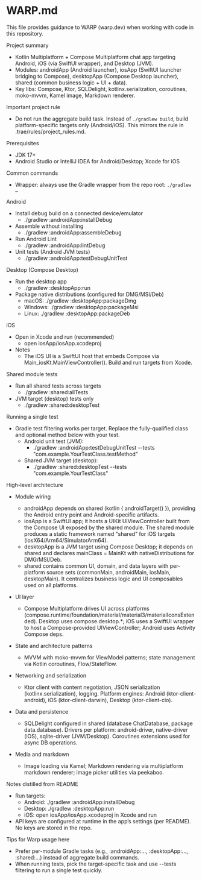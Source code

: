 # WARP.md

This file provides guidance to WARP (warp.dev) when working with code in this repository.

Project summary
- Kotlin Multiplatform + Compose Multiplatform chat app targeting Android, iOS (via SwiftUI wrapper), and Desktop (JVM).
- Modules: androidApp (Android launcher), iosApp (SwiftUI launcher bridging to Compose), desktopApp (Compose Desktop launcher), shared (common business logic + UI + data).
- Key libs: Compose, Ktor, SQLDelight, kotlinx.serialization, coroutines, moko-mvvm, Kamel image, Markdown renderer.

Important project rule
- Do not run the aggregate build task. Instead of `./gradlew build`, build platform-specific targets only (Android/iOS). This mirrors the rule in .trae/rules/project_rules.md.

Prerequisites
- JDK 17+
- Android Studio or IntelliJ IDEA for Android/Desktop; Xcode for iOS

Common commands
- Wrapper: always use the Gradle wrapper from the repo root: `./gradlew …`

Android
- Install debug build on a connected device/emulator
  - ./gradlew :androidApp:installDebug
- Assemble without installing
  - ./gradlew :androidApp:assembleDebug
- Run Android Lint
  - ./gradlew :androidApp:lintDebug
- Unit tests (Android JVM tests)
  - ./gradlew :androidApp:testDebugUnitTest

Desktop (Compose Desktop)
- Run the desktop app
  - ./gradlew :desktopApp:run
- Package native distributions (configured for DMG/MSI/Deb)
  - macOS: ./gradlew :desktopApp:packageDmg
  - Windows: ./gradlew :desktopApp:packageMsi
  - Linux: ./gradlew :desktopApp:packageDeb

iOS
- Open in Xcode and run (recommended)
  - open iosApp/iosApp.xcodeproj
- Notes
  - The iOS UI is a SwiftUI host that embeds Compose via Main_iosKt.MainViewController(). Build and run targets from Xcode.

Shared module tests
- Run all shared tests across targets
  - ./gradlew :shared:allTests
- JVM target (desktop) tests only
  - ./gradlew :shared:desktopTest

Running a single test
- Gradle test filtering works per target. Replace the fully-qualified class and optional method below with your test.
  - Android unit test (JVM):
    - ./gradlew :androidApp:testDebugUnitTest --tests "com.example.YourTestClass.testMethod"
  - Shared JVM target (desktop):
    - ./gradlew :shared:desktopTest --tests "com.example.YourTestClass"

High-level architecture
- Module wiring
  - androidApp depends on shared (kotlin { androidTarget() }), providing the Android entry point and Android-specific artifacts.
  - iosApp is a SwiftUI app; it hosts a UIKit UIViewController built from the Compose UI exposed by the shared module. The shared module produces a static framework named "shared" for iOS targets (iosX64/Arm64/SimulatorArm64).
  - desktopApp is a JVM target using Compose Desktop; it depends on shared and declares mainClass = MainKt with nativeDistributions for DMG/MSI/Deb.
  - shared contains common UI, domain, and data layers with per-platform source sets (commonMain, androidMain, iosMain, desktopMain). It centralizes business logic and UI composables used on all platforms.

- UI layer
  - Compose Multiplatform drives UI across platforms (compose.runtime/foundation/material/material3/materialIconsExtended). Desktop uses compose.desktop.*; iOS uses a SwiftUI wrapper to host a Compose-provided UIViewController; Android uses Activity Compose deps.

- State and architecture patterns
  - MVVM with moko-mvvm for ViewModel patterns; state management via Kotlin coroutines, Flow/StateFlow.

- Networking and serialization
  - Ktor client with content negotiation, JSON serialization (kotlinx.serialization), logging. Platform engines: Android (ktor-client-android), iOS (ktor-client-darwin), Desktop (ktor-client-cio).

- Data and persistence
  - SQLDelight configured in shared (database ChatDatabase, package data.database). Drivers per platform: android-driver, native-driver (iOS), sqlite-driver (JVM/Desktop). Coroutines extensions used for async DB operations.

- Media and markdown
  - Image loading via Kamel; Markdown rendering via multiplatform markdown renderer; image picker utilities via peekaboo.

Notes distilled from README
- Run targets:
  - Android: ./gradlew :androidApp:installDebug
  - Desktop: ./gradlew :desktopApp:run
  - iOS: open iosApp/iosApp.xcodeproj in Xcode and run
- API keys are configured at runtime in the app’s settings (per README). No keys are stored in the repo.

Tips for Warp usage here
- Prefer per-module Gradle tasks (e.g., :androidApp:…, :desktopApp:…, :shared:…) instead of aggregate build commands.
- When running tests, pick the target-specific task and use --tests filtering to run a single test quickly.
